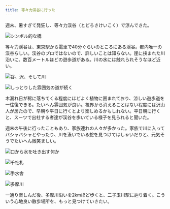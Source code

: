 ```yaml
---
title: 等々力渓谷に行った
---
```

週末、暑すぎて発狂し、等々力渓谷（とどろきけいこく）で涼んできた。

![](https://lh4.googleusercontent.com/joZXsgqP8-iaIBSFwaVFx2zk3FTJhgwvRFhef04mKnKNSeGIU5LCMR9HjtF6JXryHdiWDZfynHWUAXeSlFQvDDMWV6mQjcwO8meMr9H6U6Fh0H_jn89QK1fmChIb6ysxadTfuxKS8EUwZsLgdXi98eA "シンボル的な橋")

等々力渓谷は、東京駅から電車で40分ぐらいのところにある渓谷。都内唯一の渓谷らしい。渓谷のプロではないので、詳しいことは知らない。崖に挟まれた川沿いに、数百メートルほどの遊歩道がある。川の水には触れられそうなほど近い。

![](https://lh3.googleusercontent.com/TuYOiSMP3k4AXsj8LmCYsbuMo2MfsXlRmQk5Zk1WBwGljBZ82hIOI3Bc3K4m96_07hz5UybYCQErGelXE6y4Q3xPE3Wis10vcsF7Z8Lupkc_9pszkzZZ4Dn9E4L71iMR7ii-uiP742Uam19Ff07zzHw "谷、沢、そして川")

![](https://lh5.googleusercontent.com/ZQC-aAYaTvXMzUIsw8iaqO2DAw8n59C3q7sb7N0cwyoLuxwJ0SnZl9P9_xcG7FAcy7-_nIKdV0t55Hg0hjVmBVC2Wt71T8EzTbsBNFomQKEwo2dmIqGJZWVd-XMvRWTctPjd3pjpei-iVsWhGH2x7Qw "しっとりした雰囲気の道が続く")

木漏れ日が稀に落ちてくる程度にほどよく植物に囲まれており、涼しい遊歩道を一往復できる。たいへん雰囲気が良い。視界から消えることはない程度には沢山人が居たので、早朝や平日に行くとより楽しめるかもしれない。平日朝に行くと、スーツで出社する者達が渓谷を歩いている様子を見られると聞いた。

週末の午後に行ったこともあり、家族連れの人々が多かった。家族で川に入ってバシャバシャとやったり、川を泳いでいる蛇を見つけてはしゃいだりと、元気そうでたいへん微笑ましい。

![](https://lh6.googleusercontent.com/JeV5NuCKJ6ip7g4xIcQ5cJpEMorcVuy8El6EtxsMwLCA6i8W-GCe6WVU0wn_tuetejQ97gRDD518XUF5h8WCno6KoZssw3eHtkLhR8lePZQ4LAuqC8bVXFBxHRE0HoFnN-S8HeI4QI39tY5WU3Clf9A "口から水を吐き出す何か")

![](https://lh3.googleusercontent.com/qF30XOZGiHngchzjWxQqGrsABHH2i1CnO_FYWgJip9EdeqCziu8-hCvyou1yrvWRc3Iipq3OJYEyw0QZFBZnqHtOeJ0oCRbN_xQn2UuulecY8RtZAwqYH9Vut2FBqP7cTIVr7vFZ3yPv6ra3qdZC1DE "千社札")

![](https://lh5.googleusercontent.com/a7VFubJRH12j8MC908BqTnxaAdaPwsZfSRFTAvgWuqfzuxTp7sIu9xCq2z33ZaC2bUYXiQI3-knkVtnKU_XXAWAD7lngoTYN3CPvfYn1UabWqWm5oPUjTJiBrGW98nZo1xiMHpAs6GD1DjtCMZXSstA "手水舎")

![](https://lh4.googleusercontent.com/g0YYseVoEj_OZx7E-mWw4CGG3_9ghdakGkf5I032AFjvN3PIFJ7sfp3Cb6jnRwLnVbCIX8azlikBctxKDD4caISpvwQupzLUGQ02FUhYibAqdPCQCMM3dLefs6FeBeQsvw099rA4xr7s2Ho1fhvRzJ8 "多摩川")

一通り楽しんだ後、多摩川沿いを2kmほど歩くと、二子玉川駅に辿り着く。こういう心地良い散歩場所を、もっと見つけていきたい。

